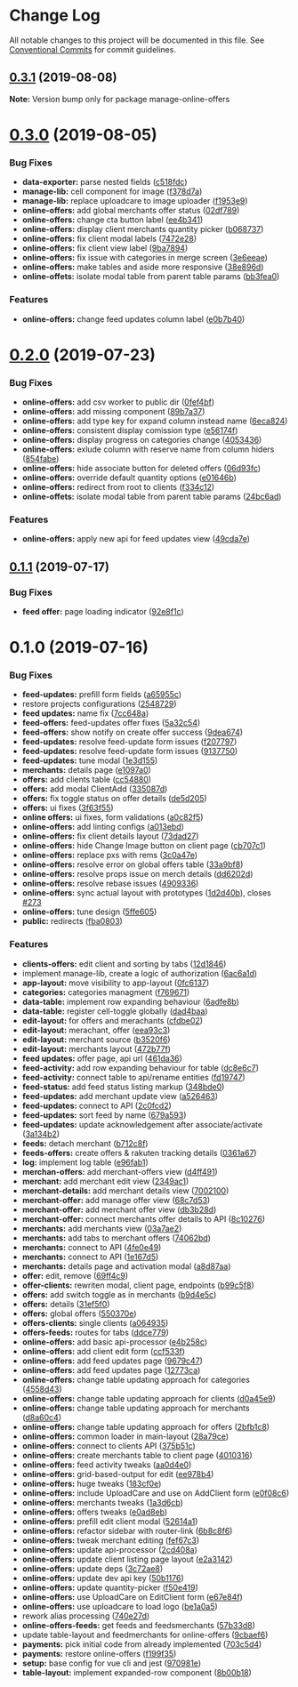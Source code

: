 # Change Log

All notable changes to this project will be documented in this file. See [Conventional Commits](https://conventionalcommits.org) for commit guidelines.

## [0.3.1](https://github.com/loyaltycorp/manage-v2-frontend/compare/manage-online-offers@0.3.0...manage-online-offers@0.3.1) (2019-08-08)

**Note:** Version bump only for package manage-online-offers

# [0.3.0](https://github.com/loyaltycorp/manage-v2-frontend/compare/manage-online-offers@0.2.0...manage-online-offers@0.3.0) (2019-08-05)

### Bug Fixes

- **data-exporter:** parse nested fields ([c518fdc](https://github.com/loyaltycorp/manage-v2-frontend/commit/c518fdc))
- **manage-lib:** cell component for image ([f378d7a](https://github.com/loyaltycorp/manage-v2-frontend/commit/f378d7a))
- **manage-lib:** replace uploadcare to image uploader ([f1953e9](https://github.com/loyaltycorp/manage-v2-frontend/commit/f1953e9))
- **online-offers:** add global merchants offer status ([02df789](https://github.com/loyaltycorp/manage-v2-frontend/commit/02df789))
- **online-offers:** change cta button label ([ee4b341](https://github.com/loyaltycorp/manage-v2-frontend/commit/ee4b341))
- **online-offers:** display client merchants quantity picker ([b068737](https://github.com/loyaltycorp/manage-v2-frontend/commit/b068737))
- **online-offers:** fix client modal labels ([7472e28](https://github.com/loyaltycorp/manage-v2-frontend/commit/7472e28))
- **online-offers:** fix client view label ([9ba7894](https://github.com/loyaltycorp/manage-v2-frontend/commit/9ba7894))
- **online-offers:** fix issue with categories in merge screen ([3e6eeae](https://github.com/loyaltycorp/manage-v2-frontend/commit/3e6eeae))
- **online-offers:** make tables and aside more responsive ([38e896d](https://github.com/loyaltycorp/manage-v2-frontend/commit/38e896d))
- **online-offets:** isolate modal table from parent table params ([bb3fea0](https://github.com/loyaltycorp/manage-v2-frontend/commit/bb3fea0))

### Features

- **online-offers:** change feed updates column label ([e0b7b40](https://github.com/loyaltycorp/manage-v2-frontend/commit/e0b7b40))

# [0.2.0](https://github.com/loyaltycorp/manage-v2-frontend/compare/manage-online-offers@0.1.1...manage-online-offers@0.2.0) (2019-07-23)

### Bug Fixes

- **online-offers:** add csv worker to public dir ([0fef4bf](https://github.com/loyaltycorp/manage-v2-frontend/commit/0fef4bf))
- **online-offers:** add missing component ([89b7a37](https://github.com/loyaltycorp/manage-v2-frontend/commit/89b7a37))
- **online-offers:** add type key for expand column instead name ([6eca824](https://github.com/loyaltycorp/manage-v2-frontend/commit/6eca824))
- **online-offers:** consistent display comission type ([e56174f](https://github.com/loyaltycorp/manage-v2-frontend/commit/e56174f))
- **online-offers:** display progress on categories change ([4053436](https://github.com/loyaltycorp/manage-v2-frontend/commit/4053436))
- **online-offers:** exlude column with reserve name from column hiders ([854fabe](https://github.com/loyaltycorp/manage-v2-frontend/commit/854fabe))
- **online-offers:** hide associate button for deleted offers ([06d93fc](https://github.com/loyaltycorp/manage-v2-frontend/commit/06d93fc))
- **online-offers:** override default quantity options ([e01646b](https://github.com/loyaltycorp/manage-v2-frontend/commit/e01646b))
- **online-offers:** redirect from root to clients ([f334c12](https://github.com/loyaltycorp/manage-v2-frontend/commit/f334c12))
- **online-offets:** isolate modal table from parent table params ([24bc6ad](https://github.com/loyaltycorp/manage-v2-frontend/commit/24bc6ad))

### Features

- **online-offers:** apply new api for feed updates view ([49cda7e](https://github.com/loyaltycorp/manage-v2-frontend/commit/49cda7e))

## [0.1.1](https://github.com/loyaltycorp/manage-v2-frontend/compare/manage-online-offers@0.1.0...manage-online-offers@0.1.1) (2019-07-17)

### Bug Fixes

- **feed offer:** page loading indicator ([92e8f1c](https://github.com/loyaltycorp/manage-v2-frontend/commit/92e8f1c))

# 0.1.0 (2019-07-16)

### Bug Fixes

- **feed-updates:** prefill form fields ([a65955c](https://github.com/loyaltycorp/manage-v2-frontend/commit/a65955c))
- restore projects configurations ([2548729](https://github.com/loyaltycorp/manage-v2-frontend/commit/2548729))
- **feed updates:** name fix ([7cc648a](https://github.com/loyaltycorp/manage-v2-frontend/commit/7cc648a))
- **feed-offers:** feed-updates offer fixes ([5a32c54](https://github.com/loyaltycorp/manage-v2-frontend/commit/5a32c54))
- **feed-offers:** show notify on create offer success ([9dea674](https://github.com/loyaltycorp/manage-v2-frontend/commit/9dea674))
- **feed-updates:** resolve feed-update form issues ([f207797](https://github.com/loyaltycorp/manage-v2-frontend/commit/f207797))
- **feed-updates:** resolve feed-update form issues ([9137750](https://github.com/loyaltycorp/manage-v2-frontend/commit/9137750))
- **feed-updates:** tune modal ([1e3d155](https://github.com/loyaltycorp/manage-v2-frontend/commit/1e3d155))
- **merchants:** details page ([e1097a0](https://github.com/loyaltycorp/manage-v2-frontend/commit/e1097a0))
- **offers:** add clients table ([cc54880](https://github.com/loyaltycorp/manage-v2-frontend/commit/cc54880))
- **offers:** add modal ClientAdd ([335087d](https://github.com/loyaltycorp/manage-v2-frontend/commit/335087d))
- **offers:** fix toggle status on offer details ([de5d205](https://github.com/loyaltycorp/manage-v2-frontend/commit/de5d205))
- **offers:** ui fixes ([3f63f55](https://github.com/loyaltycorp/manage-v2-frontend/commit/3f63f55))
- **online offers:** ui fixes, form validations ([a0c82f5](https://github.com/loyaltycorp/manage-v2-frontend/commit/a0c82f5))
- **online-offers:** add linting configs ([a013ebd](https://github.com/loyaltycorp/manage-v2-frontend/commit/a013ebd))
- **online-offers:** fix client details layout ([73dad27](https://github.com/loyaltycorp/manage-v2-frontend/commit/73dad27))
- **online-offers:** hide Change Image button on client page ([cb707c1](https://github.com/loyaltycorp/manage-v2-frontend/commit/cb707c1))
- **online-offers:** replace pxs with rems ([3c0a47e](https://github.com/loyaltycorp/manage-v2-frontend/commit/3c0a47e))
- **online-offers:** resolve error on global offers table ([33a9bf8](https://github.com/loyaltycorp/manage-v2-frontend/commit/33a9bf8))
- **online-offers:** resolve props issue on merch details ([dd6202d](https://github.com/loyaltycorp/manage-v2-frontend/commit/dd6202d))
- **online-offers:** resolve rebase issues ([4909336](https://github.com/loyaltycorp/manage-v2-frontend/commit/4909336))
- **online-offers:** sync actual layout with prototypes ([1d2d40b](https://github.com/loyaltycorp/manage-v2-frontend/commit/1d2d40b)), closes [#273](https://github.com/loyaltycorp/manage-v2-frontend/issues/273)
- **online-offers:** tune design ([5ffe605](https://github.com/loyaltycorp/manage-v2-frontend/commit/5ffe605))
- **public:** redirects ([fba0803](https://github.com/loyaltycorp/manage-v2-frontend/commit/fba0803))

### Features

- **clients-offers:** edit client and sorting by tabs ([12d1846](https://github.com/loyaltycorp/manage-v2-frontend/commit/12d1846))
- implement manage-lib, create a logic of authorization ([6ac6a1d](https://github.com/loyaltycorp/manage-v2-frontend/commit/6ac6a1d))
- **app-layout:** move visibility to app-layout ([0fc6137](https://github.com/loyaltycorp/manage-v2-frontend/commit/0fc6137))
- **categories:** categories managment ([f769671](https://github.com/loyaltycorp/manage-v2-frontend/commit/f769671))
- **data-table:** implement row expanding behaviour ([6adfe8b](https://github.com/loyaltycorp/manage-v2-frontend/commit/6adfe8b))
- **data-table:** register cell-toggle globally ([dad4baa](https://github.com/loyaltycorp/manage-v2-frontend/commit/dad4baa))
- **edit-layout:** for offers and merachants ([cfdbe02](https://github.com/loyaltycorp/manage-v2-frontend/commit/cfdbe02))
- **edit-layout:** merachant, offer ([eea93c3](https://github.com/loyaltycorp/manage-v2-frontend/commit/eea93c3))
- **edit-layout:** merchant source ([b3520f6](https://github.com/loyaltycorp/manage-v2-frontend/commit/b3520f6))
- **edit-layout:** merchants layout ([472b77f](https://github.com/loyaltycorp/manage-v2-frontend/commit/472b77f))
- **feed updates:** offer page, api url ([461da36](https://github.com/loyaltycorp/manage-v2-frontend/commit/461da36))
- **feed-activity:** add row expanding behaviour for table ([dc8e6c7](https://github.com/loyaltycorp/manage-v2-frontend/commit/dc8e6c7))
- **feed-activity:** connect table to api/rename entities ([fd19747](https://github.com/loyaltycorp/manage-v2-frontend/commit/fd19747))
- **feed-status:** add feed status listing markup ([348bde0](https://github.com/loyaltycorp/manage-v2-frontend/commit/348bde0))
- **feed-updates:** add merchant update view ([a526463](https://github.com/loyaltycorp/manage-v2-frontend/commit/a526463))
- **feed-updates:** connect to API ([2c0fcd2](https://github.com/loyaltycorp/manage-v2-frontend/commit/2c0fcd2))
- **feed-updates:** sort feed by name ([679a593](https://github.com/loyaltycorp/manage-v2-frontend/commit/679a593))
- **feed-updates:** update acknowledgement after associate/activate ([3a134b2](https://github.com/loyaltycorp/manage-v2-frontend/commit/3a134b2))
- **feeds:** detach merchant ([b712c8f](https://github.com/loyaltycorp/manage-v2-frontend/commit/b712c8f))
- **feeds-offers:** create offers & rakuten tracking details ([0361a67](https://github.com/loyaltycorp/manage-v2-frontend/commit/0361a67))
- **log:** implement log table ([e96fab1](https://github.com/loyaltycorp/manage-v2-frontend/commit/e96fab1))
- **merchan-offers:** add merchant-offers view ([d4ff491](https://github.com/loyaltycorp/manage-v2-frontend/commit/d4ff491))
- **merchant:** add merchant edit view ([2349ac1](https://github.com/loyaltycorp/manage-v2-frontend/commit/2349ac1))
- **merchant-details:** add merchant details view ([7002100](https://github.com/loyaltycorp/manage-v2-frontend/commit/7002100))
- **merchant-offer:** add manage offer view ([68c7d53](https://github.com/loyaltycorp/manage-v2-frontend/commit/68c7d53))
- **merchant-offer:** add merchant offer view ([db3b28d](https://github.com/loyaltycorp/manage-v2-frontend/commit/db3b28d))
- **merchant-offer:** connect merchants offer details to API ([8c10276](https://github.com/loyaltycorp/manage-v2-frontend/commit/8c10276))
- **merchants:** add merchants view ([03a7ae2](https://github.com/loyaltycorp/manage-v2-frontend/commit/03a7ae2))
- **merchants:** add tabs to merchant offers ([74062bd](https://github.com/loyaltycorp/manage-v2-frontend/commit/74062bd))
- **merchants:** connect to API ([4fe0e49](https://github.com/loyaltycorp/manage-v2-frontend/commit/4fe0e49))
- **merchants:** connect to API ([1e167d5](https://github.com/loyaltycorp/manage-v2-frontend/commit/1e167d5))
- **merchants:** details page and activation modal ([a8d87aa](https://github.com/loyaltycorp/manage-v2-frontend/commit/a8d87aa))
- **offer:** edit, remove ([69ff4c9](https://github.com/loyaltycorp/manage-v2-frontend/commit/69ff4c9))
- **offer-clients:** rewriten modal, client page, endpoints ([b99c5f8](https://github.com/loyaltycorp/manage-v2-frontend/commit/b99c5f8))
- **offers:** add switch toggle as in merchants ([b9d4e5c](https://github.com/loyaltycorp/manage-v2-frontend/commit/b9d4e5c))
- **offers:** details ([31ef5f0](https://github.com/loyaltycorp/manage-v2-frontend/commit/31ef5f0))
- **offers:** global offers ([550370e](https://github.com/loyaltycorp/manage-v2-frontend/commit/550370e))
- **offers-clients:** single clients ([a064935](https://github.com/loyaltycorp/manage-v2-frontend/commit/a064935))
- **offers-feeds:** routes for tabs ([ddce779](https://github.com/loyaltycorp/manage-v2-frontend/commit/ddce779))
- **online-offers:** add basic api-processor ([e4b258c](https://github.com/loyaltycorp/manage-v2-frontend/commit/e4b258c))
- **online-offers:** add client edit form ([ccf533f](https://github.com/loyaltycorp/manage-v2-frontend/commit/ccf533f))
- **online-offers:** add feed updates page ([9679c47](https://github.com/loyaltycorp/manage-v2-frontend/commit/9679c47))
- **online-offers:** add feed updates page ([12773ca](https://github.com/loyaltycorp/manage-v2-frontend/commit/12773ca))
- **online-offers:** change table updating approach for categories ([4558d43](https://github.com/loyaltycorp/manage-v2-frontend/commit/4558d43))
- **online-offers:** change table updating approach for clients ([d0a45e9](https://github.com/loyaltycorp/manage-v2-frontend/commit/d0a45e9))
- **online-offers:** change table updating approach for merchants ([d8a60c4](https://github.com/loyaltycorp/manage-v2-frontend/commit/d8a60c4))
- **online-offers:** change table updating approach for offers ([2bfb1c8](https://github.com/loyaltycorp/manage-v2-frontend/commit/2bfb1c8))
- **online-offers:** common loader in main-layout ([28a79ce](https://github.com/loyaltycorp/manage-v2-frontend/commit/28a79ce))
- **online-offers:** connect to clients API ([375b51c](https://github.com/loyaltycorp/manage-v2-frontend/commit/375b51c))
- **online-offers:** create merchants table to client page ([4010316](https://github.com/loyaltycorp/manage-v2-frontend/commit/4010316))
- **online-offers:** feed activity tweaks ([aa0d4e0](https://github.com/loyaltycorp/manage-v2-frontend/commit/aa0d4e0))
- **online-offers:** grid-based-output for edit ([ee978b4](https://github.com/loyaltycorp/manage-v2-frontend/commit/ee978b4))
- **online-offers:** huge tweaks ([183cf0e](https://github.com/loyaltycorp/manage-v2-frontend/commit/183cf0e))
- **online-offers:** include UploadCare and use on AddClient form ([e0f08c6](https://github.com/loyaltycorp/manage-v2-frontend/commit/e0f08c6))
- **online-offers:** merchants tweaks ([1a3d6cb](https://github.com/loyaltycorp/manage-v2-frontend/commit/1a3d6cb))
- **online-offers:** offers tweaks ([e0ad8eb](https://github.com/loyaltycorp/manage-v2-frontend/commit/e0ad8eb))
- **online-offers:** prefill edit client modal ([52614a1](https://github.com/loyaltycorp/manage-v2-frontend/commit/52614a1))
- **online-offers:** refactor sidebar with router-link ([6b8c8f6](https://github.com/loyaltycorp/manage-v2-frontend/commit/6b8c8f6))
- **online-offers:** tweak merchant editing ([fef67c3](https://github.com/loyaltycorp/manage-v2-frontend/commit/fef67c3))
- **online-offers:** update api-processor ([2cd408a](https://github.com/loyaltycorp/manage-v2-frontend/commit/2cd408a))
- **online-offers:** update client listing page layout ([e2a3142](https://github.com/loyaltycorp/manage-v2-frontend/commit/e2a3142))
- **online-offers:** update deps ([3c72ae8](https://github.com/loyaltycorp/manage-v2-frontend/commit/3c72ae8))
- **online-offers:** update dev api key ([50b1176](https://github.com/loyaltycorp/manage-v2-frontend/commit/50b1176))
- **online-offers:** update quantity-picker ([f50e419](https://github.com/loyaltycorp/manage-v2-frontend/commit/f50e419))
- **online-offers:** use UploadCare on EditClient form ([e67e84f](https://github.com/loyaltycorp/manage-v2-frontend/commit/e67e84f))
- **online-offers:** use uploadcare to load logo ([be1a0a5](https://github.com/loyaltycorp/manage-v2-frontend/commit/be1a0a5))
- rework alias processing ([740e27d](https://github.com/loyaltycorp/manage-v2-frontend/commit/740e27d))
- **online-offers-feeds:** get feeds and feedsmerchants ([57b33d8](https://github.com/loyaltycorp/manage-v2-frontend/commit/57b33d8))
- update table-layout and feedmerchants for online-offers ([9cbaef6](https://github.com/loyaltycorp/manage-v2-frontend/commit/9cbaef6))
- **payments:** pick initial code from already implemented ([703c5d4](https://github.com/loyaltycorp/manage-v2-frontend/commit/703c5d4))
- **payments:** restore online-offers ([f199f35](https://github.com/loyaltycorp/manage-v2-frontend/commit/f199f35))
- **setup:** base config for vue cli and jest ([970981e](https://github.com/loyaltycorp/manage-v2-frontend/commit/970981e))
- **table-layout:** implement expanded-row component ([8b00b18](https://github.com/loyaltycorp/manage-v2-frontend/commit/8b00b18))
